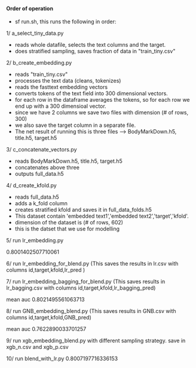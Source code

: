  
#### Order of operation

- sf run.sh, this runs the following in order: 

1/ a_select_tiny_data.py 
- reads whole datafile, selects the text columns and the target.
- does stratified sampling, saves fraction of data in "train_tiny.csv"

2/ b_create_embedding.py
- reads "train_tiny.csv"
- processes the text data (cleans, tokenizes)
- reads the fasttext embedding vectors
- converts tokens of the text field into 300 dimensional vectors.
- for each row in the dataframe averages the tokens, so for each row
we end up with a 300 dimensioal vector.
- since we have 2 columns we save two files with dimension (# of rows, 300)
- we also save the target column in a separate file.
- The net result of running this is three files --> BodyMarkDown.h5, title.h5, target.h5

3/ c_concatenate_vectors.py

- reads BodyMarkDown.h5, title.h5, target.h5
- concatenates above three  
- outputs full_data.h5

4/ d_create_kfold.py

- reads full_data.h5
- adds a k_fold column
- creates stratified kfold and saves it in full_data_folds.h5
- This dataset contain 'embedded text1','embedded text2','target','kfold'.
- dimension of the dataset is (# of rows, 602)
- this is the datset that we use for modelling 

5/ run lr_embedding.py

0.8001402507710061

6/ run lr_embedding_for_blend.py (This saves the results in lr.csv with columns id,target,kfold,lr_pred )

7/ run lr_embedding_bagging_for_blend.py (This saves results in lr_bagging.csv with columns id,target,kfold,lr_bagging_pred)

mean auc 0.8021495561063713

8/ run GNB_embedding_blend.py (This saves results in GNB.csv with columns id,target,kfold,GNB_pred)

mean auc 0.7622890033701257

9/ run xgb_embedding_blend.py with different sampling strategy. save in xgb_n.csv and xgb_p.csv

10/ run blend_with_lr.py
0.8007197716336153